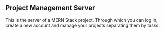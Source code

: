 ## Project Management Server

This is the server of a MERN Stack project. Through which you can log in, create a new account and manage your projects separating them by tasks.
